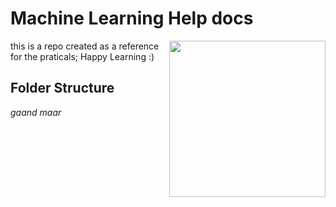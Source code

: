 # Machine Learning Help docs 
<img width=250 align=right src="https://media1.tenor.com/m/DimzPZMypFcAAAAd/laptop.gif">


this is a repo created as a reference for the praticals;
Happy Learning :)

## Folder Structure
*gaand maar*




